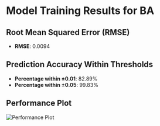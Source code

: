 # Model Training Results for BA

## Root Mean Squared Error (RMSE)
- **RMSE**: 0.0094

## Prediction Accuracy Within Thresholds
- **Percentage within ±0.01**: 82.89%
- **Percentage within ±0.05**: 99.83%

## Performance Plot
![Performance Plot](../imgs/BA.png)
